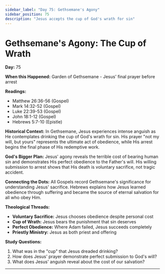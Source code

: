```yaml
---
sidebar_label: "Day 75: Gethsemane's Agony"
sidebar_position: 75
description: "Jesus accepts the cup of God's wrath for sin"
---
```


# Gethsemane's Agony: The Cup of Wrath

**Day:** 75

**When this Happened:** Garden of Gethsemane - Jesus' final prayer before arrest

**Readings:**
- Matthew 26:36-56 (Gospel)
- Mark 14:32-52 (Gospel)
- Luke 22:39-53 (Gospel)
- John 18:1-12 (Gospel)
- Hebrews 5:7-10 (Epistle)

**Historical Context:** In Gethsemane, Jesus experiences intense anguish as He contemplates drinking the cup of God's wrath for sin. His prayer "not my will, but yours" represents the ultimate act of obedience, while His arrest begins the final phase of His redemptive work.

**God's Bigger Plan:** Jesus' agony reveals the terrible cost of bearing human sin and demonstrates His perfect obedience to the Father's will. His willing submission to arrest shows that His death is voluntary sacrifice, not tragic accident.

**Connecting the Dots:** All Gospels record Gethsemane's significance for understanding Jesus' sacrifice. Hebrews explains how Jesus learned obedience through suffering and became the source of eternal salvation for all who obey Him.

****Theological Threads:****
- **Voluntary Sacrifice:** Jesus chooses obedience despite personal cost
- **Cup of Wrath:** Jesus bears the punishment that sin deserves
- **Perfect Obedience:** Where Adam failed, Jesus succeeds completely
- **Priestly Ministry:** Jesus as both priest and offering

**Study Questions:**
1. What was in the "cup" that Jesus dreaded drinking?
2. How does Jesus' prayer demonstrate perfect submission to God's will?
3. What does Jesus' anguish reveal about the cost of our salvation?

---